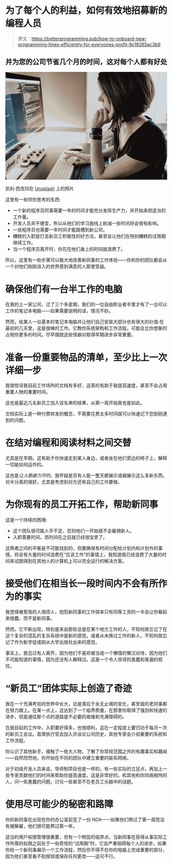 # 为了每个人的利益，如何有效地招募新的编程人员

> 原文：<https://betterprogramming.pub/how-to-onboard-new-programming-hires-efficiently-for-everyones-profit-9c19265ac3b9>

## 并为您的公司节省几个月的时间，这对每个人都有好处

![](img/1a42d4108f2e602c092fe3ffa0bf14a3.png)

凯利·西克玛在 [Unsplash](https://unsplash.com?utm_source=medium&utm_medium=referral) 上的照片

这里有一些供你思考的东西:

*   一个新的程序员同事需要一年的时间才能充分发挥生产力，并开始承担适当的工作量。
*   开发人员并不便宜，所以从他们的学习曲线上削减一些时间将会很有影响。
*   一些程序员也需要一年时间才能跳槽到新公司。
*   糟糕的入职是打击新员工积极性的好方法，甚至会让他们在特别糟糕的试用期继续工作。
*   当一个程序员离开时，你花在他们身上的时间就浪费了。

所以，这里有一些步骤可以极大地改善新同事的工作体验——你和你的团队都会从一个对他们刚刚进入的世界感到满意的人那里受益。

# 确保他们有一台半工作的电脑

在我的上一家公司，过了三个多星期，我们的一位自由职业者手里才有了一台可以工作的笔记本电脑——如果需要说明的话，情况不妙。

然而，给某人一台基本的笔记本电脑并让他们自己安装大部分也有很大的价值:在最初的几天里，这是很棒的工作。它教你系统架构和工作流程，可能会比你想象的占用你更多的时间。尽早摆脱这些怪癖对取得早期进步非常重要。

# 准备一份重要物品的清单，至少比上一次详细一步

我很惊讶我目前工作场所的文档有多好，这真的有助于我提高速度，甚至不会占用重要人物的重要时间。

这也是最近几名新员工加入该名单的结果，从第一周开始我也是如此。

文档实际上是一种付费转发的概念，不需要花费太多时间就可以快速记下您刚刚遇到的问题。

# 在结对编程和阅读材料之间交替

尤其是在早期，这有助于你快速走到某人身边，或者坐在他们旁边的椅子上，解释一切是如何运作的。

这也是*让人筋疲力尽的*。我怀疑是否有人能一整天都展示或被展示这么多新东西。对半分真的很好，尤其是考虑到对方还有自己的工作要做。

# 为你现有的员工开拓工作，帮助新同事

这是一个持续的困境:

*   这个团队很可能人手不足，否则他们一开始就不会雇佣新人。
*   入职需要时间，而时间在之前就已经很宝贵了。

这两者之间的平衡是不可能找到的，但要确保有时间分配给计划内和计划外的事情。将会有大量的时间浪费在“应该工作”的事情上，我知道我已经浪费了大量的时间来试图得到在其他人的计算机上可以完全运行的解决方案。

# 接受他们在相当长一段时间内不会有所作为的事实

我觉得被惹恼的人很烦人，抱怨新同事的工作效率只有同等工资的一半会让你看起来很蠢，而不是新同事。

然而，它不断出现，特别是来自那些总是在某个地方工作的人，不知何故忘记了在这个复杂的混乱的复杂系统中是新的感觉。或者从未换过工作的新人，不知何故忘记了作为新学徒或刚从大学出版社出来的感觉。

事实上，我见过有人离开，因为他们不喜欢被当成一个懒惰的懒汉对待，因为他们不可能知道的事情，因为还没有人解释过。这是一个令人惊讶的愚蠢和普遍的担忧。

# “新员工”团体实际上创造了奇迹

我在一个充满考验的世界中长大，总是落后于永无止境的变化，甚至我的老同事都在努力跟上。在某一点上，这达到了一个临界质量，在那里你取得了强劲和快速的进步，但是通往那个点的道路是不必要的艰难和充满障碍的。

在我目前的工作中，入职要好得多，也很顺利，这在一定程度上要归功于每月一次的新员工会议。首席执行官会加入并谈论公司历史，其他专家会介绍重要的系统和工作流程。

你认识了其他新手，接触了一些大人物，了解了你常规范围之外的有趣事实和趣闻——自然而然地，你开始在不同的团队中建立重要的联系网络。

对于初级开发人员来说，导师制项目也是一样的，有一些实际的立足点，再加上一些专家贡献他们的时间来帮助你提高速度，这是非常好的。和其他和你同病相怜的人，问一些愚蠢的问题，讨论一些甚至不在老员工头脑中的话题。

# 使用尽可能少的秘密和路障

你的新同事在出现在你的办公室前签了一份 NDA——如果他们熬过了第一周而没有被解雇，他们很可能熬过第一年。

适当的用户权限管理很重要，但有一个明显的临界点，当新同事在获得从事实际工作所需的权限之前处于一些奇怪的“试用期”时，它会严重阻碍每个人的进步。如果你给一个新同事展示一个工作流程，然后你不得不在你的电脑上完成重要的部分，因为他们甚至看不到按钮或保存任何更改——这可不行。